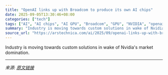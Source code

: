 ```yaml
---
title: "OpenAI links up with Broadcom to produce its own AI chips"
date: 2025-09-05T13:30:46+08:00
categories: ["tech"]
tags: ["AI", "AI chips", "AI GPU", "Broadcom", "GPU", "NVIDIA", "openai", "syndication"]
summary: "Industry is moving towards custom solutions in wake of Nvidia's market domination."
source_url: "https://arstechnica.com/ai/2025/09/openai-links-up-with-broadcom-to-produce-its-own-ai-chips/"
---
```


Industry is moving towards custom solutions in wake of Nvidia's market domination.

---

*来源: [原文链接](https://arstechnica.com/ai/2025/09/openai-links-up-with-broadcom-to-produce-its-own-ai-chips/)*
